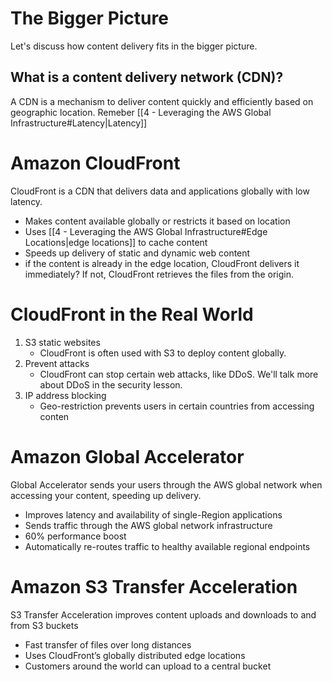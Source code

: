# The Bigger Picture
Let's discuss how content delivery fits in the bigger picture.

## What is a content delivery network (CDN)?
A CDN is a mechanism to deliver content quickly and efficiently based on geographic location.
Remeber [[4 - Leveraging the AWS Global Infrastructure#Latency|Latency]]

# Amazon CloudFront
CloudFront is a CDN that delivers data and applications globally with low latency.
- Makes content available globally or restricts it based on location
- Uses [[4 - Leveraging the AWS Global Infrastructure#Edge Locations|edge locations]] to cache content
- Speeds up delivery of static and dynamic web content
- if the content is already in the edge location, CloudFront delivers it immediately? If not, CloudFront retrieves the files from the origin.

# CloudFront in the Real World
1. S3 static websites
	 - CloudFront is often used with S3 to deploy content globally.
2. Prevent attacks
	- CloudFront can stop certain web attacks, like DDoS. We'll talk more about DDoS in the security lesson.
3. IP address blocking
	- Geo-restriction prevents users in certain countries from accessing conten

# Amazon Global Accelerator
Global Accelerator sends your users through the AWS global network when accessing your content, speeding up delivery.
- Improves latency and availability of single-Region applications
- Sends traffic through the AWS global network infrastructure
- 60% performance boost
- Automatically re-routes traffic to healthy available regional endpoints

# Amazon S3 Transfer Acceleration
S3 Transfer Acceleration improves content uploads and downloads to and from S3 buckets
- Fast transfer of files over long distances
- Uses CloudFront’s globally distributed edge locations
- Customers around the world can upload to a central bucket
